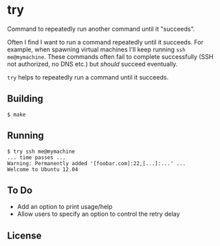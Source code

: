# try

Command to repeatedly run another command until it "succeeds".

Often I find I want to run a command repeatedly until it succeeds. For example, when spawning virtual machines I'll keep running `ssh me@mymachine`. These commands often fail to complete successfully (SSH not authorized, no DNS etc.) but *should* succeed eventually.

`try` helps to repeatedly run a command until it succeeds.

## Building

    $ make

## Running

    $ try ssh me@mymachine
    ... time passes ...
    Warning: Permanently added '[foobar.com]:22,[...]:...' ...
    Welcome to Ubuntu 12.04

## To Do

* Add an option to print usage/help
* Allow users to specify an option to control the retry delay

## License

